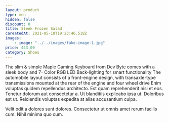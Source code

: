 ```yaml
---
layout: product
type: men
hidden: false
discount: 0
title: Sleek Frozen Salad
careatedAt: 2021-05-10T19:23:46.518Z
images:
    - image: "../../images/fake-image-1.jpg"
price: 443.00
category: Shoes
---
```

The slim & simple Maple Gaming Keyboard from Dev Byte comes with a sleek body and 7- Color RGB LED Back-lighting for smart functionality
The automobile layout consists of a front-engine design, with transaxle-type transmissions mounted at the rear of the engine and four wheel drive
Enim voluptas quidem repellendus architecto. Est quam reprehenderit nisi et eos. Tenetur dolorum aut consectetur a. Ut blanditiis explicabo ipsa ut. Doloribus est ut. Reiciendis voluptas expedita at alias accusantium culpa.
 Velit odit a dolores sunt dolores. Consectetur ut omnis amet rerum facilis cum. Nihil minima quo cum.
